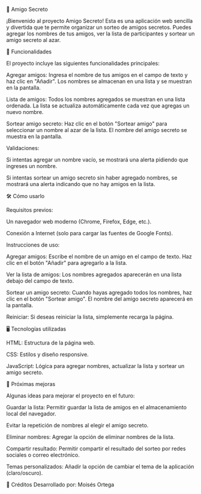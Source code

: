 🎁 Amigo Secreto

¡Bienvenido al proyecto Amigo Secreto! Esta es una aplicación web sencilla y divertida que te permite organizar un sorteo de amigos secretos. Puedes agregar los nombres de tus amigos, ver la lista de participantes y sortear un amigo secreto al azar.

🚀 Funcionalidades

El proyecto incluye las siguientes funcionalidades principales:

Agregar amigos:
Ingresa el nombre de tus amigos en el campo de texto y haz clic en "Añadir".
Los nombres se almacenan en una lista y se muestran en la pantalla.

Lista de amigos:
Todos los nombres agregados se muestran en una lista ordenada.
La lista se actualiza automáticamente cada vez que agregas un nuevo nombre.

Sortear amigo secreto:
Haz clic en el botón "Sortear amigo" para seleccionar un nombre al azar de la lista.
El nombre del amigo secreto se muestra en la pantalla.

Validaciones:

Si intentas agregar un nombre vacío, se mostrará una alerta pidiendo que ingreses un nombre.

Si intentas sortear un amigo secreto sin haber agregado nombres, se mostrará una alerta indicando que no hay amigos en la lista.

🛠️ Cómo usarlo

Requisitos previos:

Un navegador web moderno (Chrome, Firefox, Edge, etc.).

Conexión a Internet (solo para cargar las fuentes de Google Fonts).

Instrucciones de uso:

Agregar amigos:
Escribe el nombre de un amigo en el campo de texto.
Haz clic en el botón "Añadir" para agregarlo a la lista.

Ver la lista de amigos:
Los nombres agregados aparecerán en una lista debajo del campo de texto.

Sortear un amigo secreto:
Cuando hayas agregado todos los nombres, haz clic en el botón "Sortear amigo".
El nombre del amigo secreto aparecerá en la pantalla.

Reiniciar:
Si deseas reiniciar la lista, simplemente recarga la página.

🖥️ Tecnologías utilizadas

HTML: Estructura de la página web.

CSS: Estilos y diseño responsive.

JavaScript: Lógica para agregar nombres, actualizar la lista y sortear un amigo secreto.

🚧 Próximas mejoras

Algunas ideas para mejorar el proyecto en el futuro:

Guardar la lista: Permitir guardar la lista de amigos en el almacenamiento local del navegador.

Evitar la repetición de nombres al elegir el amigo secreto.

Eliminar nombres: Agregar la opción de eliminar nombres de la lista.

Compartir resultado: Permitir compartir el resultado del sorteo por redes sociales o correo electrónico.

Temas personalizados: Añadir la opción de cambiar el tema de la aplicación (claro/oscuro).


👏 Créditos
Desarrollado por: Moisés Ortega
